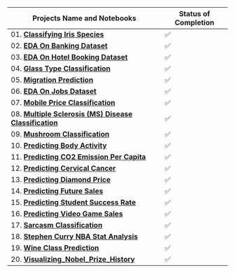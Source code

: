 | Projects Name and Notebooks | Status of Completion |
| ----- | -----|
| 01. [**Classifying Iris Species**](https://github.com/ranzeet013/Machine_Learning_Projects/tree/main/Classifying%20Iris%20Species) | :white_check_mark: |
| 02. [**EDA On Banking Dataset**](https://github.com/ranzeet013/Machine_Learning_Projects/tree/main/EDA%20On%20Banking%20Dataset) | :white_check_mark: |
| 03. [**EDA On Hotel Booking Dataset**](https://github.com/ranzeet013/Machine_Learning_Projects/tree/main/EDA%20On%20Hotel%20Booking%20Dataset) | :white_check_mark: |
| 04. [**Glass Type Classification**](https://github.com/ranzeet013/Machine_Learning_Projects/tree/main/Glass%20Type%20Classification) | :white_check_mark: |
| 05. [**Migration Prediction**](https://github.com/ranzeet013/Machine_Learning_Projects/tree/main/Migration%20Prediction) | :white_check_mark: |
| 06. [**EDA On Jobs Dataset**](https://github.com/ranzeet013/Machine_Learning_Projects/tree/main/EDA%20On%20Jobs%20Dataset) | :white_check_mark: |
| 07. [**Mobile Price Classification**](https://github.com/ranzeet013/Machine_Learning_Projects/tree/main/Mobile%20Price%20Classification) | :white_check_mark: |
| 08. [**Multiple Sclerosis (MS) Disease Classification**](https://github.com/ranzeet013/Machine_Learning_Projects/tree/main/Multiple%20Sclerosis%20(MS)%20Disease%20Classification) | :white_check_mark: |
| 09. [**Mushroom Classification**](https://github.com/ranzeet013/Machine_Learning_Projects/tree/main/Mushroom%20Classification) | :white_check_mark: |
| 10. [**Predicting Body Activity**](https://github.com/ranzeet013/Machine_Learning_Projects/tree/main/Predicting%20Body%20Activity) | :white_check_mark: |
| 11. [**Predicting CO2 Emission Per Capita**](https://github.com/ranzeet013/Machine_Learning_Projects/tree/main/Predicting%20CO2%20Emission%20Per%20Capita) | :white_check_mark: |
| 12. [**Predicting Cervical Cancer**](https://github.com/ranzeet013/Machine_Learning_Projects/tree/main/Predicting%20Cervical%20Cancer) | :white_check_mark: |
| 13. [**Predicting Diamond Price**](https://github.com/ranzeet013/Machine_Learning_Projects/tree/main/Predicting%20Diamond%20Price) | :white_check_mark: |
| 14. [**Predicting Future Sales**](https://github.com/ranzeet013/Machine_Learning_Projects/tree/main/Predicting%20Future%20Sales) | :white_check_mark: |
| 15. [**Predicting Student Success Rate**](https://github.com/ranzeet013/Machine_Learning_Projects/tree/main/Predicting%20Student%20Success%20Rate) | :white_check_mark: |
| 16. [**Predicting Video Game Sales**](https://github.com/ranzeet013/Machine_Learning_Projects/tree/main/Predicting%20Video%20Game%20Sales) | :white_check_mark: |
| 17. [**Sarcasm Classification**](https://github.com/ranzeet013/Machine_Learning_Projects/tree/main/Sarcasm%20Classification) | :white_check_mark: |
| 18. [**Stephen Curry NBA Stat Analysis**](https://github.com/ranzeet013/Machine_Learning_Projects/tree/main/Stephen%20Curry%20%20NBA%20Stat%20Analysis) | :white_check_mark: |
| 19. [**Wine Class Prediction**](https://github.com/ranzeet013/Machine_Learning_Projects/tree/main/Wine%20Class%20Prediction) | :white_check_mark: |
| 20. [**Visualizing_Nobel_Prize_History**](https://github.com/ranzeet013/Visualizing_Nobel_Prize_History) | :white_check_mark: |





